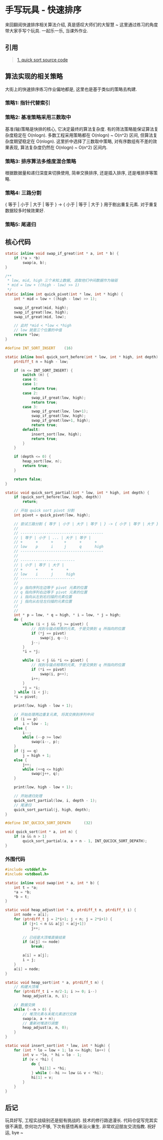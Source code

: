 # 手写玩具 - 快速排序

来回翻阅快速排序相关算法介绍, 真是感叹大师们的大智慧 ~ 这里通过练习的角度带大家手写个玩具. 一起乐一乐, 当课外作业.

## 引用

> [1. quick sort source code](https://github.com/wangzhione/temp/blob/master/%E7%AE%97%E6%B3%95%E5%9F%BA%E7%A1%80/%E7%BB%83%E4%B9%A0%E9%A2%98/%E7%AE%97%E6%B3%95%E8%AF%A6%E8%A7%A3%E4%B9%A0%E9%A2%983/code/quick_sort.c)

## 算法实现的相关策略

大街上的快速排序练习作业偏地都是, 这里也是基于类似的策略去构建.

### 策略1: 指针代替索引

### 策略2: 基准策略采用三数取中

基准(轴)策略是快排的核心, 它决定最终的算法复杂度. 有的筛法策略能保证算法复杂度稳定在 O(nlogn). 多数工程采用策略都在 O(nlogn) ~ O(n^2) 区间, 但算法复杂度期望稳定在 O(nlogn). 这里折中选择了三数取中策略, 对有序数组有不差的效果表现, 算法复杂度仍然在 O(nlogn) ~ O(n^2) 区间内.

### 策略3: 排序算法多维度混合策略

根据数据量和递归深度来切换使用, 简单交换排序, 还是插入排序, 还是堆排序等策略.

### 策略4: 三路分割

{ 等于 | 小于 | 大于 | 等于  } -> { 小于 | 等于 | 大于 } 用于剔出重复元素. 对于重复数据较多时候效果好.

### 策略5: 尾递归

## 核心代码

```C
static inline void swap_if_great(int * a, int * b) {
    if (*a > *b)
        swap(a, b);
}

/**
 * low, mid, high 三个未知上数据, 选取他们中间数据作为轴驱
 * mid = low + ((high - low) >> 1)
 */
static inline int quick_pivot(int * low, int * high) {
    int * mid = low + ((high - low) >> 1);

    swap_if_great(mid, high);
    swap_if_great(low, high);
    swap_if_great(mid, low);

    // 此时 *mid < *low < *high
    // low 就是三个位置的中值
    return *low;
}

#define INT_SORT_INSERT    (16)

static inline bool quick_sort_before(int * low, int * high, int depth) {
    ptrdiff_t n = high - low;

    if (n <= INT_SORT_INSERT) {
        switch (n) {
        case 0:
        case 1:
            return true;
        case 2:
            swap_if_great(low, high);
            return true;
        case 3:
            swap_if_great(low, low+1);
            swap_if_great(low, high);
            swap_if_great(low+1, high);
            return true;
        default:
            insert_sort(low, high);
            return true;    
        }
    }

    if (depth <= 0) {
        heap_sort(low, n);
        return true;
    }

    return false;
}

static void quick_sort_partial(int * low, int * high, int depth) {
    if (quick_sort_before(low, high, depth))
        return;

    // 开始 quick sort pivot 分割
    int pivot = quick_pivot(low, high);

    // 尝试三路分割 { 等于 | 小于 | 大于 | 等于 | } -> { 小于 | 等于 | 大于 }
    //
    // --------------------------------------
    // | 等于 | 小于 | ... | 大于 | 等于 |
    // +      +      +     +      +      +
    // low    p      i     j      q      high
    // --------------------------------------
    //
    // -------------------------
    // | 小于 | 等于 | 大于 |
    // +      +      +      +
    // low    i      j      high
    // -------------------------
    //
    // p 指向序列左边等于 pivot 元素的位置
    // q 指向序列右边等于 pivot 元素的位置
    // i 指向从左到右扫描的元素位置
    // j 指向从右往左扫描的元素位置
    //
    // 
    int * p = low, * q = high, * i = low, * j = high;
    do {
        while (i < j && *j >= pivot) {
            // 找到与锚点相等的元素, 于是交换到 q 所指向的位置
            if (*j == pivot) 
                swap(j, q--);
            j--;
        }
        *i = *j;

        while (i < j && *i <= pivot) {
            // 找到与锚点相等的元素, 于是交换到 q 所指向的位置 
            if (*i == pivot)
                swap(i, p++);
            i++;
        }
        *j = *i;
    } while (i < j);
    *i = pivot;

    print(low, high - low + 1);

    // 开始处理两边重复元素, 将其交换到序列中间
    if (i == p)
        i = low - 1;
    else {
        i--;
        while (--p >= low) 
            swap(i--, p);
    }
    if (j == q) 
        j = high + 1;
    else {
        j++;
        while (++q <= high) 
            swap(j++, q);
    }

    print(low, high - low + 1);

    // 开始递归处理
    quick_sort_partial(low, i, depth - 1);
    // 尾递归
    quick_sort_partial(j, high, depth);
}

#define INT_QUCICK_SORT_DEPATH      (32)

void quick_sort(int * a, int n) {
    if (a && n > 1)
        quick_sort_partial(a, a + n - 1, INT_QUCICK_SORT_DEPATH);
}
```

### 外围代码

```C
#include <stddef.h>
#include <stdbool.h>

static inline void swap(int * a, int * b) {
    int t = *a;
    *a = *b;
    *b = t;
}

static void heap_adjust(int * a, ptrdiff_t n, ptrdiff_t i) {
    int node = a[i];
    for (ptrdiff_t j = 2*i+1; j < n; j = 2*i+1) {
        if (j+1 < n && a[j] < a[j+1])
            j++;
        
        // 已经是大顶堆直接结束
        if (a[j] <= node)
            break;

        a[i] = a[j];
        i = j;
    }
    a[i] = node;
}

static void heap_sort(int * a, ptrdiff_t n) {
    // 构建大顶堆
    for (ptrdiff_t i = n/2-1; i >= 0; i--)
        heap_adjust(a, n, i);

    // 数据交换
    while (--n > 0) {
        // 堆顶元素与末尾元素进行交换
        swap(a, a + n);
        // 重新对堆进行调整
        heap_adjust(a, n, 0);
    }
}

static void insert_sort(int * low, int * high) {
    for (int * lo = low + 1; lo <= high; lo++) {
        int v = *lo, * hi = lo - 1;
        if (v < *hi) {
            do {
                hi[1] = *hi;
            } while (--hi >= low && v < *hi);
            hi[1] = v;
        }
    }
}
```

## 后记

玩具好写, 工程实战级别还是挺有挑战的. 技术的修行路途漫长. 代码仓促写完其实很不满意, 奈何功力不够, 下次有感悟再来浴火重生. 非常欢迎朋友交流指教. 祝好运, bye ~
